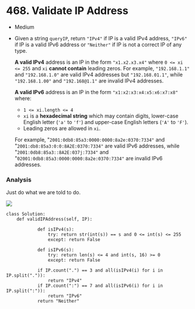 # 468. Validate IP Address

* Medium
*   Given a string `queryIP`, return `"IPv4"` if IP is a valid IPv4 address, `"IPv6"` if IP is a valid IPv6 address or `"Neither"` if IP is not a correct IP of any type.

    **A valid IPv4** address is an IP in the form `"x1.x2.x3.x4"` where `0 <= xi <= 255` and `xi` **cannot contain** leading zeros. For example, `"192.168.1.1"` and `"192.168.1.0"` are valid IPv4 addresses but `"192.168.01.1"`, while `"192.168.1.00"` and `"192.168@1.1"` are invalid IPv4 addresses.

    **A valid IPv6** address is an IP in the form `"x1:x2:x3:x4:x5:x6:x7:x8"` where:

    * `1 <= xi.length <= 4`
    * `xi` is a **hexadecimal string** which may contain digits, lower-case English letter (`'a'` to `'f'`) and upper-case English letters (`'A'` to `'F'`).
    * Leading zeros are allowed in `xi`.

    For example, "`2001:0db8:85a3:0000:0000:8a2e:0370:7334"` and "`2001:db8:85a3:0:0:8A2E:0370:7334"` are valid IPv6 addresses, while "`2001:0db8:85a3::8A2E:037j:7334"` and "`02001:0db8:85a3:0000:0000:8a2e:0370:7334"` are invalid IPv6 addresses.

### Analysis&#x20;

Just do what we are told to do.&#x20;

![](<../../../../.gitbook/assets/image (225).png>)

```
class Solution:
    def validIPAddress(self, IP):

            def isIPv4(s):
                try: return str(int(s)) == s and 0 <= int(s) <= 255
                except: return False

            def isIPv6(s):
                try: return len(s) <= 4 and int(s, 16) >= 0
                except: return False

            if IP.count(".") == 3 and all(isIPv4(i) for i in IP.split(".")):
                return "IPv4"
            if IP.count(":") == 7 and all(isIPv6(i) for i in IP.split(":")):
                return "IPv6"
            return "Neither"
```
